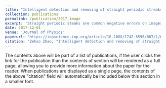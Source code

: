 ```yaml
---
title: "Intelligent detection and removing of straight periodic streaks on digital images"
collection: publications
permalink: /publication/2017_image
excerpt: 'Straight periodic steaks are common negative errors on images, an intelligent method is proposed to test and remove the periodic streaks on digital images. Because of many artificial errors or negative experiment factors, digital images are always contaminated by straight periodic streaks, which will correspondently incur error information on them. By Fast Two Dimensional Fourier Transform, the space spectra from these periodic streaks are discrete and can be test intelligently. After eliminate these frequency ingredient, the periodic streaks disappear after inverse Fourier Transform. The numerical simulation experiment shows that this method is robust in detesting and removing the periodic streaks on digital figures.'
date: 2017-12-01
venue: 'Journal of Physics'
paperurl: 'https://iopscience.iop.org/article/10.1088/1742-6596/887/1/012078'
citation: 'Zehao Zhao, "Intelligent detection and removing of straight periodic streaks on digital images" et al 2017 J. Phys.: Conf. Ser. 887 012078DOI 10.1088/1742-6596/887/1/012078.'
---
```


The contents above will be part of a list of publications, if the user clicks the link for the publication than the contents of section will be rendered as a full page, allowing you to provide more information about the paper for the reader. When publications are displayed as a single page, the contents of the above "citation" field will automatically be included below this section in a smaller font.
